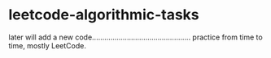 # leetcode-algorithmic-tasks

later will add a new code................................................
practice from time to time,
mostly LeetCode.


